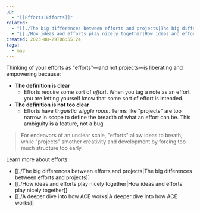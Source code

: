 ```yaml
---
up:
  - "[[Efforts|Efforts]]"
related:
  - "[[./The big differences between efforts and projects|The big differences between efforts and projects]]"
  - "[[./How ideas and efforts play nicely together|How ideas and efforts play nicely together]]"
created: 2023-08-29T06:55:24
tags:
  - map
---
```

Thinking of your efforts as "efforts"—and not projects—is liberating and empowering because:

- **The definition is clear** 
	- Efforts require some sort of *effort*. When you tag a note as an effort, you are letting yourself know that some sort of effort is intended.
- **The definition is not too clear**
	- Efforts have _linguistic wiggle room_. Terms like "projects" are too narrow in scope to define the breadth of what an effort can be. This ambiguity is a feature, not a bug.

> For endeavors of an unclear scale, "efforts" allow ideas to breath, while "projects" smother creativity and development by forcing too much structure too early.

Learn more about efforts:

- [[./The big differences between efforts and projects|The big differences between efforts and projects]]
- [[./How ideas and efforts play nicely together|How ideas and efforts play nicely together]]
- [[./A deeper dive into how ACE works|A deeper dive into how ACE works]]